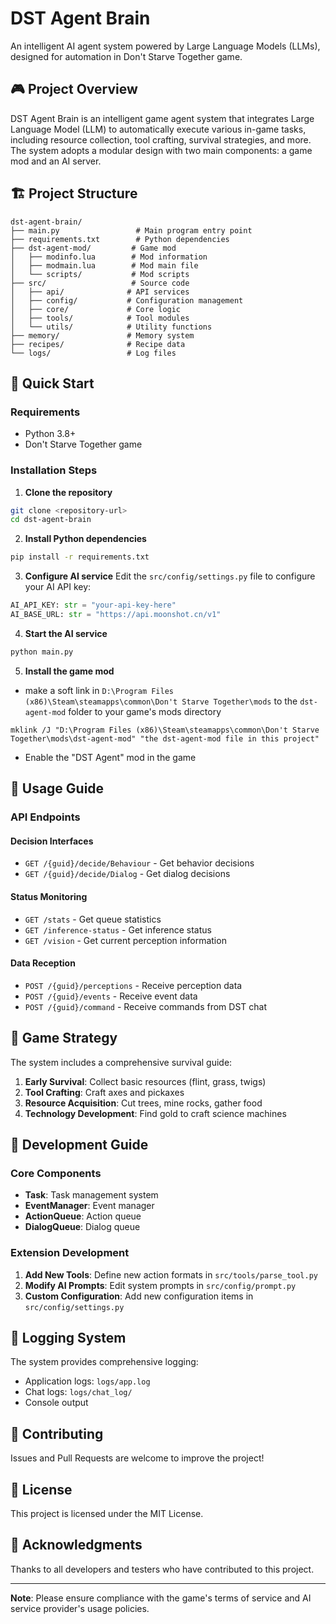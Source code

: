 # DST Agent Brain

An intelligent AI agent system powered by Large Language Models (LLMs), designed for automation in Don't Starve Together game.

## 🎮 Project Overview

DST Agent Brain is an intelligent game agent system that integrates Large Language Model (LLM) to automatically execute various in-game tasks, including resource collection, tool crafting, survival strategies, and more. The system adopts a modular design with two main components: a game mod and an AI server.


## 🏗️ Project Structure

```
dst-agent-brain/
├── main.py                 # Main program entry point
├── requirements.txt        # Python dependencies
├── dst-agent-mod/         # Game mod
│   ├── modinfo.lua        # Mod information
│   ├── modmain.lua        # Mod main file
│   └── scripts/           # Mod scripts
├── src/                   # Source code
│   ├── api/              # API services
│   ├── config/           # Configuration management
│   ├── core/             # Core logic
│   ├── tools/            # Tool modules
│   └── utils/            # Utility functions
├── memory/               # Memory system
├── recipes/              # Recipe data
└── logs/                 # Log files
```

## 🚀 Quick Start

### Requirements
- Python 3.8+
- Don't Starve Together game

### Installation Steps

1. **Clone the repository**
```bash
git clone <repository-url>
cd dst-agent-brain
```

2. **Install Python dependencies**
```bash
pip install -r requirements.txt
```

3. **Configure AI service**
Edit the `src/config/settings.py` file to configure your AI API key:
```python
AI_API_KEY: str = "your-api-key-here"
AI_BASE_URL: str = "https://api.moonshot.cn/v1"
```

4. **Start the AI service**
```bash
python main.py
```

5. **Install the game mod**
- make a soft link in `D:\Program Files (x86)\Steam\steamapps\common\Don't Starve Together\mods` to the `dst-agent-mod` folder to your game's mods directory
```shell
mklink /J "D:\Program Files (x86)\Steam\steamapps\common\Don't Starve Together\mods\dst-agent-mod" "the dst-agent-mod file in this project"
```
- Enable the "DST Agent" mod in the game

## 📖 Usage Guide

### API Endpoints

#### Decision Interfaces
- `GET /{guid}/decide/Behaviour` - Get behavior decisions
- `GET /{guid}/decide/Dialog` - Get dialog decisions

#### Status Monitoring
- `GET /stats` - Get queue statistics
- `GET /inference-status` - Get inference status
- `GET /vision` - Get current perception information

#### Data Reception
- `POST /{guid}/perceptions` - Receive perception data
- `POST /{guid}/events` - Receive event data
- `POST /{guid}/command` - Receive commands from DST chat


## 🎯 Game Strategy

The system includes a comprehensive survival guide:

1. **Early Survival**: Collect basic resources (flint, grass, twigs)
2. **Tool Crafting**: Craft axes and pickaxes
3. **Resource Acquisition**: Cut trees, mine rocks, gather food
4. **Technology Development**: Find gold to craft science machines

## 🔧 Development Guide

### Core Components

- **Task**: Task management system
- **EventManager**: Event manager
- **ActionQueue**: Action queue
- **DialogQueue**: Dialog queue

### Extension Development

1. **Add New Tools**: Define new action formats in `src/tools/parse_tool.py`
2. **Modify AI Prompts**: Edit system prompts in `src/config/prompt.py`
3. **Custom Configuration**: Add new configuration items in `src/config/settings.py`

## 📝 Logging System

The system provides comprehensive logging:
- Application logs: `logs/app.log`
- Chat logs: `logs/chat_log/`
- Console output

## 🤝 Contributing

Issues and Pull Requests are welcome to improve the project!

## 📄 License

This project is licensed under the MIT License.

## 🙏 Acknowledgments

Thanks to all developers and testers who have contributed to this project.

---

**Note**: Please ensure compliance with the game's terms of service and AI service provider's usage policies.
